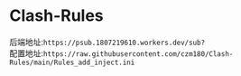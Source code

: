 # Clash-Rules
后端地址:```https://psub.1807219610.workers.dev/sub?```  
配置地址:```https://raw.githubusercontent.com/czm180/Clash-Rules/main/Rules_add_inject.ini```
